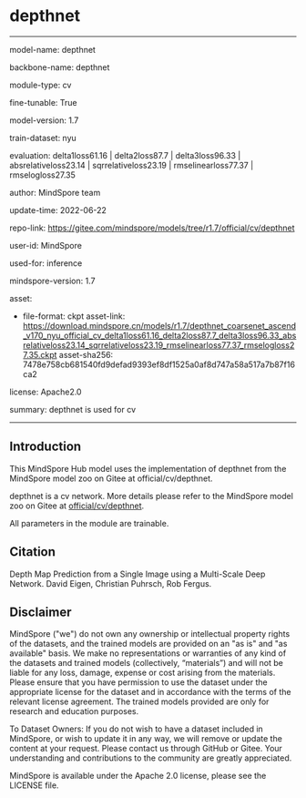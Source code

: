 # depthnet

---

model-name: depthnet

backbone-name: depthnet

module-type: cv

fine-tunable: True

model-version: 1.7

train-dataset: nyu

evaluation: delta1loss61.16 | delta2loss87.7 | delta3loss96.33 | absrelativeloss23.14 | sqrrelativeloss23.19 | rmselinearloss77.37 | rmselogloss27.35

author: MindSpore team

update-time: 2022-06-22

repo-link: <https://gitee.com/mindspore/models/tree/r1.7/official/cv/depthnet>

user-id: MindSpore

used-for: inference

mindspore-version: 1.7

asset:

-
    file-format: ckpt
    asset-link: <https://download.mindspore.cn/models/r1.7/depthnet_coarsenet_ascend_v170_nyu_official_cv_delta1loss61.16_delta2loss87.7_delta3loss96.33_absrelativeloss23.14_sqrrelativeloss23.19_rmselinearloss77.37_rmselogloss27.35.ckpt>
    asset-sha256: 7478e758cb681540fd9defad9393ef8df1525a0af8d747a58a517a7b87f16ca2

license: Apache2.0

summary: depthnet is used for cv

---

## Introduction

This MindSpore Hub model uses the implementation of depthnet from the MindSpore model zoo on Gitee at official/cv/depthnet.

depthnet is a cv network. More details please refer to the MindSpore model zoo on Gitee at [official/cv/depthnet](https://gitee.com/mindspore/models/blob/r1.7/official/cv/depthnet/README.md).

All parameters in the module are trainable.

## Citation

Depth Map Prediction from a Single Image using a Multi-Scale Deep Network. David Eigen, Christian Puhrsch, Rob Fergus.

## Disclaimer

MindSpore ("we") do not own any ownership or intellectual property rights of the datasets, and the trained models are provided on an "as is" and "as available" basis. We make no representations or warranties of any kind of the datasets and trained models (collectively, “materials”) and will not be liable for any loss, damage, expense or cost arising from the materials. Please ensure that you have permission to use the dataset under the appropriate license for the dataset and in accordance with the terms of the relevant license agreement. The trained models provided are only for research and education purposes.

To Dataset Owners: If you do not wish to have a dataset included in MindSpore, or wish to update it in any way, we will remove or update the content at your request. Please contact us through GitHub or Gitee. Your understanding and contributions to the community are greatly appreciated.

MindSpore is available under the Apache 2.0 license, please see the LICENSE file.
